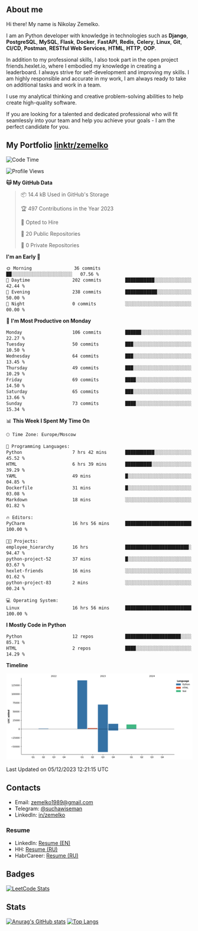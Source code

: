 ## About me
Hi there! My name is Nikolay Zemelko. 

I am an Python developer with knowledge in technologies such as **Django**, **PostgreSQL**, **MySQL**, **Flask**, **Docker**, **FastAPI**, **Redis**, **Celery**, **Linux**, **Git**, **CI/CD**, **Postman**, **RESTful Web Services**, **HTML**, **HTTP**, **OOP**.

In addition to my professional skills, I also took part in the open project friends.hexlet.io, where I embodied my knowledge in creating a leaderboard.
I always strive for self-development and improving my skills. I am highly responsible and accurate in my work, I am always ready to take on additional tasks and work in a team.

I use my analytical thinking and creative problem-solving abilities to help create high-quality software.

If you are looking for a talented and dedicated professional who will fit seamlessly into your team and help you achieve your goals - I am the perfect candidate for you.

## My Portfolio [linktr/zemelko](https://linktr.ee/zemelko)


<!--START_SECTION:waka-->
![Code Time](http://img.shields.io/badge/Code%20Time-28%20hrs%2059%20mins-blue)

![Profile Views](http://img.shields.io/badge/Profile%20Views-1-blue)

**🐱 My GitHub Data** 

> 📦 14.4 kB Used in GitHub's Storage 
 > 
> 🏆 497 Contributions in the Year 2023
 > 
> 💼 Opted to Hire
 > 
> 📜 20 Public Repositories 
 > 
> 🔑 0 Private Repositories 
 > 
**I'm an Early 🐤** 

```text
🌞 Morning                36 commits          ██░░░░░░░░░░░░░░░░░░░░░░░   07.56 % 
🌆 Daytime                202 commits         ███████████░░░░░░░░░░░░░░   42.44 % 
🌃 Evening                238 commits         ████████████░░░░░░░░░░░░░   50.00 % 
🌙 Night                  0 commits           ░░░░░░░░░░░░░░░░░░░░░░░░░   00.00 % 
```
📅 **I'm Most Productive on Monday** 

```text
Monday                   106 commits         ██████░░░░░░░░░░░░░░░░░░░   22.27 % 
Tuesday                  50 commits          ███░░░░░░░░░░░░░░░░░░░░░░   10.50 % 
Wednesday                64 commits          ███░░░░░░░░░░░░░░░░░░░░░░   13.45 % 
Thursday                 49 commits          ███░░░░░░░░░░░░░░░░░░░░░░   10.29 % 
Friday                   69 commits          ████░░░░░░░░░░░░░░░░░░░░░   14.50 % 
Saturday                 65 commits          ███░░░░░░░░░░░░░░░░░░░░░░   13.66 % 
Sunday                   73 commits          ████░░░░░░░░░░░░░░░░░░░░░   15.34 % 
```


📊 **This Week I Spent My Time On** 

```text
🕑︎ Time Zone: Europe/Moscow

💬 Programming Languages: 
Python                   7 hrs 42 mins       ███████████░░░░░░░░░░░░░░   45.52 % 
HTML                     6 hrs 39 mins       ██████████░░░░░░░░░░░░░░░   39.29 % 
YAML                     49 mins             █░░░░░░░░░░░░░░░░░░░░░░░░   04.85 % 
Dockerfile               31 mins             █░░░░░░░░░░░░░░░░░░░░░░░░   03.08 % 
Markdown                 18 mins             ░░░░░░░░░░░░░░░░░░░░░░░░░   01.82 % 

🔥 Editors: 
PyCharm                  16 hrs 56 mins      █████████████████████████   100.00 % 

🐱‍💻 Projects: 
employee_hierarchy       16 hrs              ████████████████████████░   94.47 % 
python-project-52        37 mins             █░░░░░░░░░░░░░░░░░░░░░░░░   03.67 % 
hexlet-friends           16 mins             ░░░░░░░░░░░░░░░░░░░░░░░░░   01.62 % 
python-project-83        2 mins              ░░░░░░░░░░░░░░░░░░░░░░░░░   00.24 % 

💻 Operating System: 
Linux                    16 hrs 56 mins      █████████████████████████   100.00 % 
```

**I Mostly Code in Python** 

```text
Python                   12 repos            █████████████████████░░░░   85.71 % 
HTML                     2 repos             ████░░░░░░░░░░░░░░░░░░░░░   14.29 % 
```



**Timeline**

![Lines of Code chart](https://raw.githubusercontent.com/zemelko/zemelko/main/assets/bar_graph.png)


 Last Updated on 05/12/2023 12:21:15 UTC
<!--END_SECTION:waka-->

## Contacts

* Email: [zemelko1989@gmail.com](mailto:zemelko1989@gmail.com)
* Telegram: [@suchawiseman](https://t.me/suchawiseman)
* LinkedIn: [in/zemelko](https://www.linkedin.com/in/zemelko)

### Resume

* LinkedIn: [Resume (EN)](https://www.linkedin.com/in/zemelko)
* HH: [Resume (RU)](https://hh.ru/resume/4a4435a9ff09e87f6c0039ed1f4e475572454c)
* HabrCareer: [Resume (RU)](https://career.habr.com/zemelko1)

## Badges

[![LeetCode Stats](https://leetcode.card.workers.dev/zemelko?font=source_code_pro&extension=null)](https://leetcode.com/zemelko/)

## Stats
[![Anurag's GitHub stats](https://github-readme-stats.vercel.app/api?username=zemelko)](https://github.com/zemelko/github-readme-stats)
[![Top Langs](https://github-readme-stats.vercel.app/api/top-langs/?username=zemelko&layout=compact&langs_count=10)](https://github.com/zemelko/github-readme-stats)
